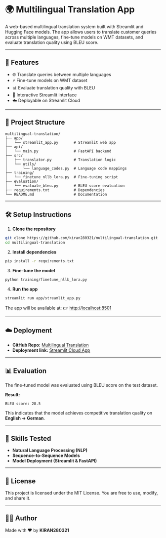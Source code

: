 # 🌍 Multilingual Translation App

A web-based multilingual translation system built with Streamlit and Hugging Face models.
The app allows users to translate customer queries across multiple languages, fine-tune models on WMT datasets, and evaluate translation quality using BLEU score.

---

## 🚀 Features

* 🌐 Translate queries between multiple languages
* ⚡ Fine-tune models on WMT dataset
* 📊 Evaluate translation quality with BLEU
* 🎨 Interactive Streamlit interface
* ☁️ Deployable on Streamlit Cloud

---

## 📁 Project Structure

```
multilingual-translation/
├── app/
│   └── streamlit_app.py       # Streamlit web app
├── api/
│   └── main.py                # FastAPI backend
├── src/
│   ├── translator.py          # Translation logic
│   └── utils/
│       └── language_codes.py  # Language code mappings
├── training/
│   └── finetune_nllb_lora.py  # Fine-tuning script
├── evaluation/
│   └── evaluate_bleu.py       # BLEU score evaluation
├── requirements.txt           # Dependencies                
└── README.md                  # Documentation
```

---

## 🛠 Setup Instructions

1. **Clone the repository**

```bash
git clone https://github.com/kiran280321/multilingual-translation.git
cd multilingual-translation
```

2. **Install dependencies**

```bash
pip install -r requirements.txt
```

3. **Fine-tune the model**

```bash
python training/finetune_nllb_lora.py
```

4. **Run the app**

```bash
streamlit run app/streamlit_app.py
```

The app will be available at:
👉 [http://localhost:8501](http://localhost:8501)

---

## ☁️ Deployment

* **GitHub Repo:** [Multilingual Translation](https://github.com/kiran280321/multilingual-translation)
* **Deployment link:** [Streamlit Cloud App](https://multilingual-translation-eyv9xezcq5wutexjnnndmq.streamlit.app/)

---

## 📊 Evaluation

The fine-tuned model was evaluated using BLEU score on the test dataset.

**Result:**

```
BLEU score: 28.5
```

This indicates that the model achieves competitive translation quality on **English → German**.

---

## 🧠 Skills Tested

* **Natural Language Processing (NLP)**
* **Sequence-to-Sequence Models**
* **Model Deployment (Streamlit & FastAPI)**

---

## 📃 License

This project is licensed under the MIT License.
You are free to use, modify, and share it.

---

## 🙋‍♂️ Author

Made with ❤️ by **KIRAN280321**
